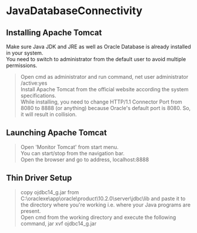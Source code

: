 # JavaDatabaseConnectivity
## Installing Apache Tomcat
Make sure Java JDK and JRE as well as Oracle Database is already installed in your system.  
You need to switch to administrator from the default user to avoid multiple permissions.  
> Open cmd as administrator and run command, net user administrator /active:yes  
> Install Apache Tomcat from the official website according the system specifications.  
> While installing, you need to change HTTP/1.1 Connector Port from 8080 to 8888 (or anything) because Oracle's default port is 8080. So, it will result in collision.  

## Launching Apache Tomcat
> Open 'Monitor Tomcat' from start menu.  
> You can start/stop from the navigation bar.  
> Open the browser and go to address, localhost:8888  

## Thin Driver Setup
> copy ojdbc14_g.jar from C:\oraclexe\app\oracle\product\10.2.0\server\jdbc\lib and paste it to the directory where you're working i.e. where your Java programs are present.  
> Open cmd from the working directory and execute the following command, jar xvf ojdbc14_g.jar  